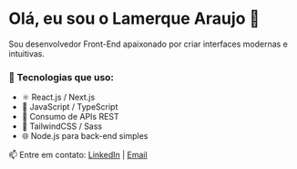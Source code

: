 # Olá, eu sou o Lamerque Araujo 👋

Sou desenvolvedor Front-End apaixonado por criar interfaces modernas e intuitivas.

### 🚀 Tecnologias que uso:
- ⚛️ React.js / Next.js
- 🧪 JavaScript / TypeScript
- 🔌 Consumo de APIs REST
- 💅 TailwindCSS / Sass
- 🌐 Node.js para back-end simples

📫 Entre em contato: [LinkedIn](https://linkedin.com/in/lamerquearaujo) | [Email](lamerquea12@gmail.com)

